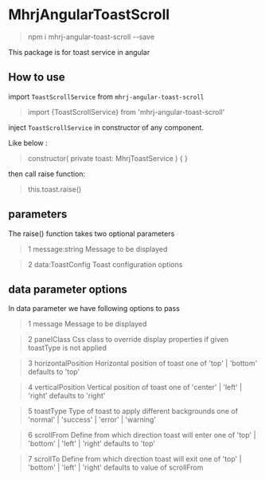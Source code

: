 # MhrjAngularToastScroll

> npm i mhrj-angular-toast-scroll --save

This package is for toast service in angular

## How to use

import `ToastScrollService` from `mhrj-angular-toast-scroll`

> import {ToastScrollService} from 'mhrj-angular-toast-scroll'

inject `ToastScrollService` in constructor of any component.

Like below :

> constructor( private toast: MhrjToastService ) { }

then call raise function:

> this.toast.raise()

## parameters

The raise() function takes two optional parameters

> 1 message:string Message to be displayed

> 2 data:ToastConfig Toast configuration options

## data parameter options

In data parameter we have following options to pass

> 1 message Message to be displayed

> 2 panelClass Css class to override display properties if given toastType is not applied

> 3 horizontalPosition Horizontal position of toast one of 'top' | 'bottom' defaults to 'top'

> 4 verticalPosition Vertical position of toast one of 'center' | 'left' | 'right' defaults to 'right'

> 5 toastType Type of toast to apply different backgrounds one of 'normal' | 'success' | 'error' | 'warning'

> 6 scrollFrom Define from which direction toast will enter one of 'top' | 'bottom' | 'left' | 'right' defaults to 'top'

> 7 scrollTo Define from which direction toast will exit one of 'top' | 'bottom' | 'left' | 'right' defaults to value of scrollFrom
